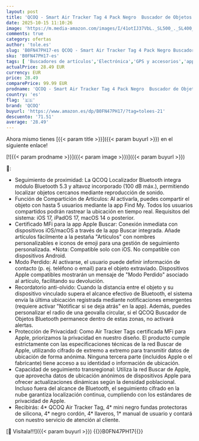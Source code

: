 ```yaml
---
layout: post
title: 'QCOQ - Smart Air Tracker Tag 4 Pack Negro  Buscador de Objetos Bluetooth Funciona con Buscar Apple  sólo iOS   Localizador Bluetooth  Rastreador para Llaves  Cartera  Mochila  Equipaje  Batería Reemplazable'
date: 2025-10-15 11:10:26
image: 'https://m.media-amazon.com/images/I/41otIJ37VbL._SL500_._SL400_.jpg'
comments: true
category: ofertas
author: 'tole.es'
slug: 'B0FN47PH17-es QCOQ - Smart Air Tracker Tag 4 Pack Negro Buscador de...'
sku: 'B0FN47PH17-es'
tags: [ 'Buscadores de artículos','Electrónica','GPS y accesorios','apple','qcoq','🇪🇸', ]
actualPrice: 28.49 EUR
currency: EUR
price: 28.49
comparePrice: 99.99 EUR
prodname: 'QCOQ - Smart Air Tracker Tag 4 Pack Negro  Buscador de Objetos Bluetooth Funciona con Buscar Apple  sólo iOS   Localizador Bluetooth  Rastreador para Llaves  Cartera  Mochila  Equipaje  Batería Reemplazable'
country: 'es'
flag: '🇪🇸'
brand: 'QCOQ'
buyurl: 'https://www.amazon.es/dp/B0FN47PH17/?tag=tolees-21'
descuento: '71.51'
average: '28.49'
---
```


Ahora mismo tienes [{{< param title >}}]({{< param buyurl >}}) en el siguiente enlace!

[![{{< param prodname >}}]({{< param image >}})]({{< param buyurl >}})

🔎:

- Seguimiento de proximidad: La QCOQ Localizador Bluetooth integra módulo Bluetooth 5.3 y altavoz incorporado (100 dB máx.), permitiendo localizar objetos cercanos mediante reproducción de sonido.
- Función de Compartición de Artículos: Al activarla, puedes compartir el objeto con hasta 5 usuarios mediante la app Find My. Todos los usuarios compartidos podrán rastrear la ubicación en tiempo real. Requisitos del sistema: iOS 17, iPadOS 17, macOS 14 o posterior.
- Certificado MFi para la app Apple Buscar: Conexión inmediata con dispositivos iOS/macOS a través de la app Buscar integrada. Añade artículos fácilmente a la pestaña "Artículos" con nombres personalizables e iconos de emoji para una gestión de seguimiento personalizada. *Nota: Compatible solo con iOS. No compatible con dispositivos Android.
- Modo Perdido: Al activarse, el usuario puede definir información de contacto (p. ej. teléfono o email) para el objeto extraviado. Dispositivos Apple compatibles mostrarán un mensaje de "Modo Perdido" asociado al artículo, facilitando su devolución.
- Recordatorio anti-olvido: Cuando la distancia entre el objeto y su dispositivo vinculado supera el alcance efectivo de Bluetooth, el sistema envía la última ubicación registrada mediante notificaciones emergentes (requiere activar "Notificar si se deja atrás" en la app). Además, puedes personalizar el radio de una geovalla circular, si el QCOQ Buscador de Objetos Bluetooth permanece dentro de estas zonas, no activará alertas.
- Protección de Privacidad: Como Air Tracker Tags certificada MFi para Apple, priorizamos la privacidad en nuestro diseño. El producto cumple estrictamente con las especificaciones técnicas de la red Buscar de Apple, utilizando cifrado de extremo a extremo para transmitir datos de ubicación de forma anónima. Ninguna tercera parte (incluidos Apple o el fabricante) tiene acceso a su identidad o información de ubicación.
- Capacidad de seguimiento transregional: Utiliza la red Buscar de Apple, que aprovecha datos de ubicación anónimos de dispositivos Apple para ofrecer actualizaciones dinámicas según la densidad poblacional. Incluso fuera del alcance de Bluetooth, el seguimiento cifrado en la nube garantiza localización continua, cumpliendo con los estándares de privacidad de Apple.
- Recibirás: 4* QCOQ Air Tracker Tag, 4* mini negro fundas protectoras de silicona, 4* negro cordón, 4* llaveros, 1* manual de usuario y contará con nuestro servicio de atención al cliente.

[🛒 Visítala!!!]({{< param buyurl >}})
{{<world>}}B0FN47PH17{{</world>}}
